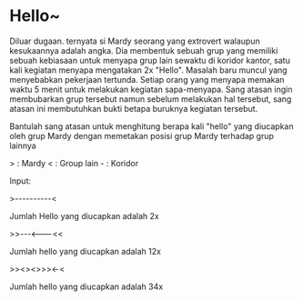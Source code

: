 # Hello~
Diluar dugaan. ternyata si Mardy seorang yang extrovert walaupun kesukaannya adalah angka. Dia membentuk sebuah grup yang memiliki sebuah kebiasaan untuk menyapa grup lain sewaktu di koridor kantor, satu kali kegiatan menyapa mengatakan 2x "Hello". Masalah baru muncul yang menyebabkan pekerjaan tertunda. Setiap orang yang menyapa memakan waktu 5 menit untuk melakukan kegiatan sapa-menyapa. Sang atasan ingin membubarkan grup tersebut namun sebelum melakukan hal tersebut, sang atasan ini membutuhkan bukti betapa buruknya kegiatan tersebut.

Bantulah sang atasan untuk menghitung berapa kali "hello" yang diucapkan oleh grup Mardy dengan memetakan posisi grup Mardy terhadap grup lainnya

\> : Mardy
< : Group lain
\-  : Koridor


Input:


\>----------<

Jumlah Hello yang diucapkan adalah 2x

\>>---<---<<

Jumlah hello yang diucapkan adalah 12x

\>><><>>><-<

Jumlah hello yang diucapkan adalah 34x
